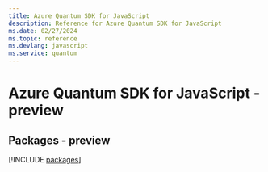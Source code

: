 ```yaml
---
title: Azure Quantum SDK for JavaScript
description: Reference for Azure Quantum SDK for JavaScript
ms.date: 02/27/2024
ms.topic: reference
ms.devlang: javascript
ms.service: quantum
---
```

# Azure Quantum SDK for JavaScript - preview
## Packages - preview
[!INCLUDE [packages](quantum-index.md)]